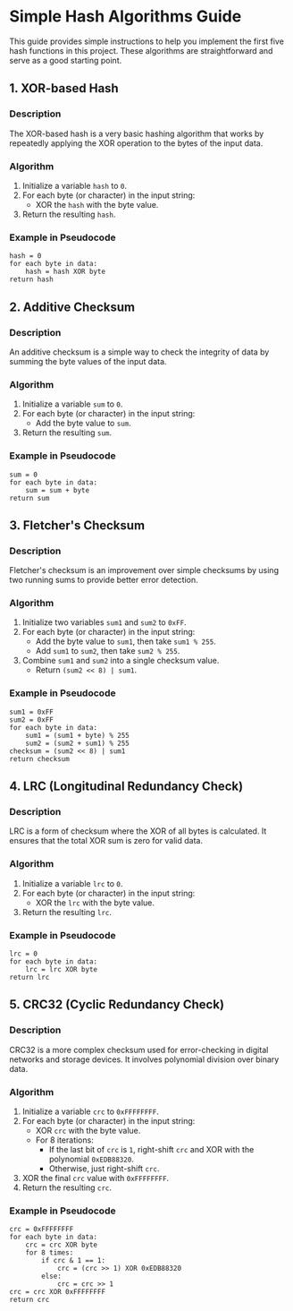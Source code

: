# Simple Hash Algorithms Guide

This guide provides simple instructions to help you implement the first five hash functions in this project. These algorithms are straightforward and serve as a good starting point.

## 1. XOR-based Hash

### Description
The XOR-based hash is a very basic hashing algorithm that works by repeatedly applying the XOR operation to the bytes of the input data.

### Algorithm
1. Initialize a variable `hash` to `0`.
2. For each byte (or character) in the input string:
   - XOR the `hash` with the byte value.
3. Return the resulting `hash`.

### Example in Pseudocode
```
hash = 0
for each byte in data:
    hash = hash XOR byte
return hash
```

## 2. Additive Checksum

### Description
An additive checksum is a simple way to check the integrity of data by summing the byte values of the input data.

### Algorithm
1. Initialize a variable `sum` to `0`.
2. For each byte (or character) in the input string:
   - Add the byte value to `sum`.
3. Return the resulting `sum`.

### Example in Pseudocode
```
sum = 0
for each byte in data:
    sum = sum + byte
return sum
```

## 3. Fletcher's Checksum

### Description
Fletcher's checksum is an improvement over simple checksums by using two running sums to provide better error detection.

### Algorithm
1. Initialize two variables `sum1` and `sum2` to `0xFF`.
2. For each byte (or character) in the input string:
   - Add the byte value to `sum1`, then take `sum1 % 255`.
   - Add `sum1` to `sum2`, then take `sum2 % 255`.
3. Combine `sum1` and `sum2` into a single checksum value.
   - Return `(sum2 << 8) | sum1`.

### Example in Pseudocode
```
sum1 = 0xFF
sum2 = 0xFF
for each byte in data:
    sum1 = (sum1 + byte) % 255
    sum2 = (sum2 + sum1) % 255
checksum = (sum2 << 8) | sum1
return checksum
```

## 4. LRC (Longitudinal Redundancy Check)

### Description
LRC is a form of checksum where the XOR of all bytes is calculated. It ensures that the total XOR sum is zero for valid data.

### Algorithm
1. Initialize a variable `lrc` to `0`.
2. For each byte (or character) in the input string:
   - XOR the `lrc` with the byte value.
3. Return the resulting `lrc`.

### Example in Pseudocode
```
lrc = 0
for each byte in data:
    lrc = lrc XOR byte
return lrc
```

## 5. CRC32 (Cyclic Redundancy Check)

### Description
CRC32 is a more complex checksum used for error-checking in digital networks and storage devices. It involves polynomial division over binary data.

### Algorithm
1. Initialize a variable `crc` to `0xFFFFFFFF`.
2. For each byte (or character) in the input string:
   - XOR `crc` with the byte value.
   - For 8 iterations:
     - If the last bit of `crc` is `1`, right-shift `crc` and XOR with the polynomial `0xEDB88320`.
     - Otherwise, just right-shift `crc`.
3. XOR the final `crc` value with `0xFFFFFFFF`.
4. Return the resulting `crc`.

### Example in Pseudocode
```
crc = 0xFFFFFFFF
for each byte in data:
    crc = crc XOR byte
    for 8 times:
        if crc & 1 == 1:
            crc = (crc >> 1) XOR 0xEDB88320
        else:
            crc = crc >> 1
crc = crc XOR 0xFFFFFFFF
return crc
```
